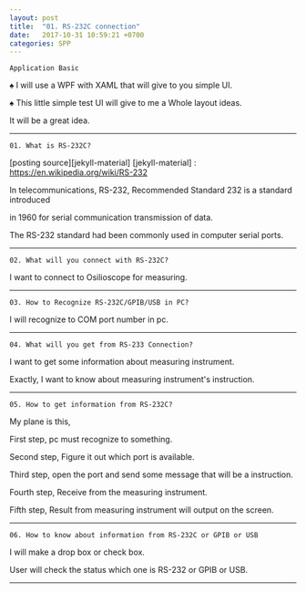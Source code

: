 ```yaml
---
layout: post
title:  "01. RS-232C connection"
date:   2017-10-31 10:59:21 +0700
categories: SPP
---
```

`Application Basic`

♠ I will use a WPF with XAML that will give to you simple UI.

♠ This little simple test UI will give to me a Whole layout ideas.

  It will be a great idea.

---
`01. What is RS-232C?`

[posting source][jekyll-material]
[jekyll-material] : https://en.wikipedia.org/wiki/RS-232

In telecommunications, RS-232, Recommended Standard 232 is a standard introduced

in 1960 for serial communication transmission of data.

The RS-232 standard had been commonly used in computer serial ports.  

---
`02. What will you connect with RS-232C?`

I want to connect to Osilioscope for measuring.

---
`03. How to Recognize RS-232C/GPIB/USB in PC?`

I will recognize to COM port number in pc.


---
`04. What will you get from RS-233 Connection? `

I want to get some information about measuring instrument.

Exactly, I want to know about measuring instrument's instruction.

---
`05. How to get information from RS-232C?`

My plane is this,

First  step, pc must recognize to something.

Second step, Figure it out which port is available.

Third  step, open the port and send some message that will be a instruction.

Fourth step, Receive from the measuring instrument.

Fifth  step, Result from measuring instrument will output on the screen.


---
`06. How to know about information from RS-232C or GPIB or USB`

I will make a drop box or check box.

User will check the status which one is RS-232 or GPIB or USB.

---
